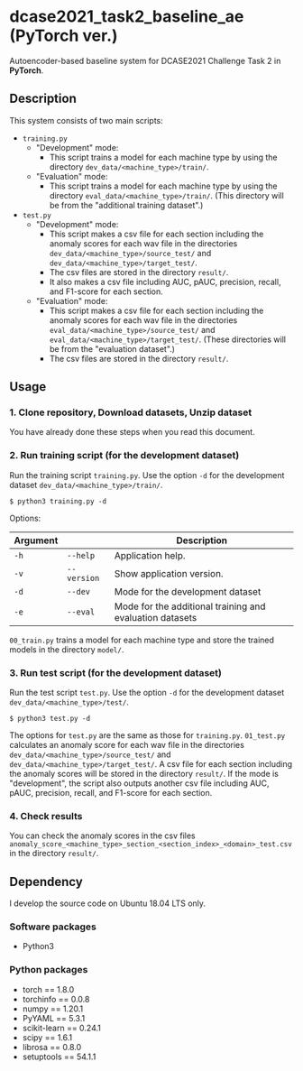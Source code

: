 # dcase2021_task2_baseline_ae (PyTorch ver.)
Autoencoder-based baseline system for DCASE2021 Challenge Task 2 in **PyTorch**.

## Description
This system consists of two main scripts:
- `training.py`
  - "Development" mode: 
    - This script trains a model for each machine type by using the directory `dev_data/<machine_type>/train/`.
  - "Evaluation" mode: 
    - This script trains a model for each machine type by using the directory `eval_data/<machine_type>/train/`. (This directory will be from the "additional training dataset".)
- `test.py`
  - "Development" mode:
    - This script makes a csv file for each section including the anomaly scores for each wav file in the directories `dev_data/<machine_type>/source_test/` and `dev_data/<machine_type>/target_test/`.
    - The csv files are stored in the directory `result/`.
    - It also makes a csv file including AUC, pAUC, precision, recall, and F1-score for each section.
  - "Evaluation" mode: 
    - This script makes a csv file for each section including the anomaly scores for each wav file in the directories `eval_data/<machine_type>/source_test/` and `eval_data/<machine_type>/target_test/`. (These directories will be from the "evaluation dataset".)
    - The csv files are stored in the directory `result/`.

## Usage
### 1. Clone repository, Download datasets, Unzip dataset
You have already done these steps when you read this document.

### 2. Run training script (for the development dataset)
Run the training script `training.py`. 
Use the option `-d` for the development dataset `dev_data/<machine_type>/train/`.
```
$ python3 training.py -d
```
Options:

| Argument                    |                                   | Description                                                  | 
| --------------------------- | --------------------------------- | ------------------------------------------------------------ | 
| `-h`                        | `--help`                          | Application help.                                            | 
| `-v`                        | `--version`                       | Show application version.                                    | 
| `-d`                        | `--dev`                           | Mode for the development dataset                             |  
| `-e`                        | `--eval`                          | Mode for the additional training and evaluation datasets     | 

`00_train.py` trains a model for each machine type and store the trained models in the directory `model/`.

### 3. Run test script (for the development dataset)
Run the test script `test.py`.
Use the option `-d` for the development dataset `dev_data/<machine_type>/test/`.
```
$ python3 test.py -d
```
The options for `test.py` are the same as those for `training.py`.
`01_test.py` calculates an anomaly score for each wav file in the directories `dev_data/<machine_type>/source_test/` and `dev_data/<machine_type>/target_test/`.
A csv file for each section including the anomaly scores will be stored in the directory `result/`.
If the mode is "development", the script also outputs another csv file including AUC, pAUC, precision, recall, and F1-score for each section.

### 4. Check results
You can check the anomaly scores in the csv files `anomaly_score_<machine_type>_section_<section_index>_<domain>_test.csv` in the directory `result/`.

## Dependency
I develop the source code on Ubuntu 18.04 LTS only.

### Software packages
- Python3

### Python packages
- torch                         == 1.8.0
- torchinfo                     == 0.0.8
- numpy                         == 1.20.1
- PyYAML                        == 5.3.1
- scikit-learn                  == 0.24.1
- scipy                         == 1.6.1
- librosa                       == 0.8.0
- setuptools                    == 54.1.1

